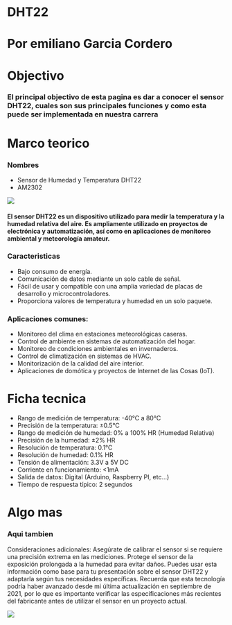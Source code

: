 # DHT22
# Por emiliano Garcia Cordero

# Objectivo
### El principal objectivo de esta pagina es dar a conocer el sensor DHT22, cuales son sus principales funciones y como esta puede ser implementada en nuestra carrera
# Marco teorico
### Nombres
* Sensor de Humedad y Temperatura DHT22
* AM2302

![](https://aelectronics.com.mx/2172-large_default/modulo-dht22.jpg)

#### El sensor DHT22 es un dispositivo utilizado para medir la temperatura y la humedad relativa del aire. Es ampliamente utilizado en proyectos de electrónica y automatización, así como en aplicaciones de monitoreo ambiental y meteorología amateur.

### Caracteristicas
* Bajo consumo de energía.
* Comunicación de datos mediante un solo cable de señal.
* Fácil de usar y compatible con una amplia variedad de placas de desarrollo y microcontroladores.
* Proporciona valores de temperatura y humedad en un solo paquete.

### Aplicaciones comunes:
* Monitoreo del clima en estaciones meteorológicas caseras.
* Control de ambiente en sistemas de automatización del hogar.
* Monitoreo de condiciones ambientales en invernaderos.
* Control de climatización en sistemas de HVAC.
* Monitorización de la calidad del aire interior.
* Aplicaciones de domótica y proyectos de Internet de las Cosas (IoT).

# Ficha tecnica
* Rango de medición de temperatura: -40°C a 80°C
* Precisión de la temperatura: ±0.5°C
* Rango de medición de humedad: 0% a 100% HR (Humedad Relativa)
* Precisión de la humedad: ±2% HR
* Resolución de temperatura: 0.1°C
* Resolución de humedad: 0.1% HR
* Tensión de alimentación: 3.3V a 5V DC
* Corriente en funcionamiento: <1mA
* Salida de datos: Digital (Arduino, Raspberry PI, etc...)
* Tiempo de respuesta típico: 2 segundos
# Algo mas
### Aqui tambien

Consideraciones adicionales:
Asegúrate de calibrar el sensor si se requiere una precisión extrema en las mediciones.
Protege el sensor de la exposición prolongada a la humedad para evitar daños.
Puedes usar esta información como base para tu presentación sobre el sensor DHT22 y adaptarla según tus necesidades específicas. Recuerda que esta tecnología podría haber avanzado desde mi última actualización en septiembre de 2021, por lo que es importante verificar las especificaciones más recientes del fabricante antes de utilizar el sensor en un proyecto actual.

![](https://media.es.wired.com/photos/649c7320532fc59e0e8d4fea/16:9/w_1920,c_limit/AmongUsTV.jpg)

